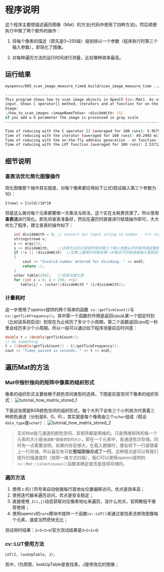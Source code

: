 # 程序说明
这个程序主要想描述遍历图像（Mat）的方法(代码中使用了四种方法)。然后顺便执行中做了两个额外的操作：
1. 将每个像素的描述（原先是0~255级）级别除以一个参数（程序执行时第三个输入参数），即简化了图像。

2. 对每种遍历方法的运行时间进行测量，比较哪种效率最高。

## 运行结果
```bash
myopencv/005_scan_image_measure_time$ build/scan_image_measure_time ../../data/wechat.jpg 10

--------------------------------------------------------------------------
This program shows how to scan image objects in OpenCV (cv::Mat). As use case we take an input image and divide the native color palette (255) with the 
input. Shows C operator[] method, iterators and at function for on-the-fly item address calculation.
Usage:
./how_to_scan_images <imageNameToUse> <divideWith> [G]
if you add a G parameter the image is processed in gray scale
--------------------------------------------------------------------------

Time of reducing with the C operator [] (averaged for 100 runs): 5.95751 milliseconds.
Time of reducing with the iterator (averaged for 100 runs): 49.2993 milliseconds.
Time of reducing with the on-the-fly address generation - at function (averaged for 100 runs): 37.609 milliseconds.
Time of reducing with the LUT function (averaged for 100 runs): 2.53712 milliseconds.

```

## 细节说明

### 查表法优化简化图像操作
简化图像那个操作其实就是，对每个像素都应用如下公式(假设输入第三个参数为10)：

    I(new) = I(old)/10*10

但是这么做对每个元素都要做一次乘法与除法，这个实在太耗费资源了。所以使用**查表法**进行简化。即先将查表准备好，然后在遍历时直接进行赋值操作即可，大大优化了程序，建立查表的操作如下：
```cpp
    int divideWith = 0; // convert our input string to number - C++ style
    stringstream s;
    s << argv[2];
    s >> divideWith;    //这种方法可以很自然地将第三个输入参数从字符串转换成整数
    if (!s || !divideWith)  //如果上面两步转换有哪一步格式不匹配或者输入提前结束
    {
        cout << "Invalid number entered for dividing. " << endl;
        return -1;
    }
    uchar table[256];   //查表法建立表
    for (int i = 0; i < 256; ++i)
       table[i] = (uchar)(divideWith * (i/divideWith));
```

### 计量耗时
这一步使用了opencv提供的两个简单的函数` cv::getTickCount()`与` cv::getTickFrequency()`。其中第一个函数的作用是返回cpu从某一个固定时刻（比如说系统启动）到现在为止经历了多少个小周期，第二个函数返回cpu在一秒里会经历多少个小周期。所以一般可以通过如下程序测量前后时间差：
```cpp
double t = (double)getTickCount();
// do something ...
t = ((double)getTickCount() - t)/getTickFrequency();
cout << "Times passed in seconds: " << t << endl;
``` 

## 遍历Mat的方法
### Mat中指针指向的矩阵中像素的组织形式
像素的组织形式主要依赖于颜色空间类型的选择，下图是灰度空间下像素的组织形式：
![tutorial_how_matrix_stored_1](https://github.com/xhy3054/myopencv/tree/master/data/opencv-mat/tutorial_how_matrix_stored_1.png)

下面这张图是BGR颜色空间的组织形式，每个大列下会有三个小列依次代表着三种颜色通道（分别是B、G、R），其实就是每个像素由三个`uchar`组成（假设`data_type`是`uchar`）：
![tutorial_how_matrix_stored_2](https://github.com/xhy3054/myopencv/tree/master/data/opencv-mat/tutorial_how_matrix_stored_2.png)

> 无论Mat是几通道的颜色空间，其矩阵都是两维的。只是两维矩阵的每一个元素的大小是`通道数*数据类型的大小`，即在一个元素中，各通道依次存储。同时有一点需要说明，如果内存足够大，在载入图像时，便会将下一行紧随着上一行存储，所以最后有可能**整幅图像存成了一行**。这种情况是可以帮我们提升扫描速度的（按照一维方式扫描），我们可以使用opencv提供的`cv::Mat::isContinuous()`函数来确定是否是连续存储的。

### 遍历方法
1. 使用ｃ的`[]`符号来自动依据每行首地址位置偏移访问，优点是效率高；
2. 使用迭代器来遍历访问，优点是安全稳定；
3. 直接使用`_I(i,j)`动态获取对应像素地址来遍历，没什么优点，官网教程不推荐使用；
4. 使用opencv的`core`模块中提供一个函数`cv::LUT()`来通过查找表法修改图像每个元素，速度当然奇快无比；

测试用时结果：`2>3>1>4`(官方测试结果是`3>2>1>4`)

### cv::LUT使用方法

    LUT(I, lookUpTable, J);

其中，I为原图，lookUpTable是查找表，J是修改后的图像；

